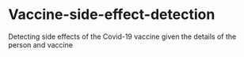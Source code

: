 # Vaccine-side-effect-detection
Detecting side effects of the Covid-19 vaccine given the details of the person and vaccine

